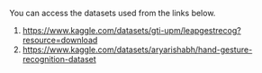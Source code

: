 You can access the datasets used from the links below.
1. https://www.kaggle.com/datasets/gti-upm/leapgestrecog?resource=download
2. https://www.kaggle.com/datasets/aryarishabh/hand-gesture-recognition-dataset
